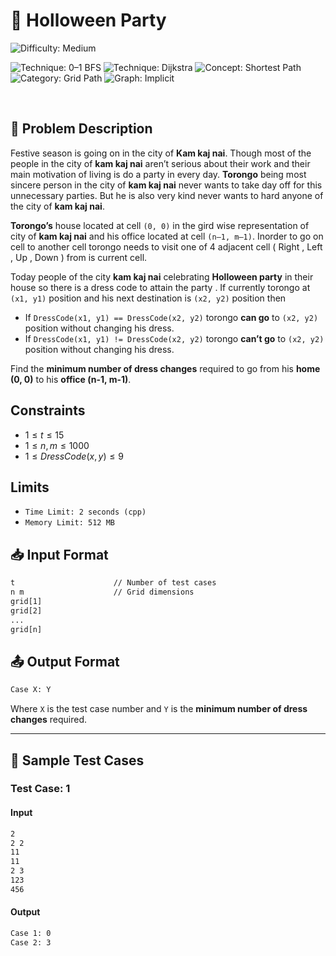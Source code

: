 # 🎃 Holloween Party

![Difficulty: Medium](https://img.shields.io/badge/Difficulty-Medium-orange?style=for)

![Technique: 0–1 BFS](https://img.shields.io/badge/0–1%20BFS-blue?style=for)
![Technique: Dijkstra](https://img.shields.io/badge/Dijkstra-blue?style=for)
![Concept: Shortest Path](https://img.shields.io/badge/Shortest%20Path-yellow?style=for)
![Category: Grid Path](https://img.shields.io/badge/Grid%20Path-lightgrey?style=for)
![Graph: Implicit](https://img.shields.io/badge/Graph-Implicit-brightgreen?style=for)

<br>

## 📝 Problem Description

Festive season is going on in the city of **Kam kaj nai**. Though most of the people in the city of **kam kaj nai** aren’t serious about their work and their main motivation of living is do a party in every day. **Torongo** being most sincere person in the city of **kam kaj nai** never wants to take day off for this unnecessary parties. But he is also very kind never wants to hard anyone of the city of **kam kaj nai**.

**Torongo’s** house located at cell `(0, 0)` in the gird wise representation of city of **kam kaj nai** and his office located at cell `(n–1, m–1)`. Inorder to go on cell to another cell torongo needs to visit one of 4 adjacent cell ( Right , Left , Up , Down ) from is current cell.

Today people of the city **kam kaj nai** celebrating **Holloween party** in their house so there is a dress code to attain the party . If currently torongo at `(x1, y1)` position and his next destination is `(x2, y2)` position then
- If `DressCode(x1, y1) == DressCode(x2, y2)` torongo **can go** to `(x2, y2)` position without changing his dress.
- If `DressCode(x1, y1) != DressCode(x2, y2)` torongo **can’t go** to `(x2, y2)` position without changing his dress.
  
Find the **minimum number of dress changes** required to go from his **home (0, 0)** to his **office (n-1, m-1)**.

## Constraints
- $1 ≤ t ≤ 15$
- $1 ≤ n, m ≤ 1000$
- $1 ≤ DressCode(x, y) ≤ 9$

## Limits
- `Time Limit: 2 seconds (cpp)`
- `Memory Limit: 512 MB`
  

## 📥 Input Format

```txt
t                      // Number of test cases
n m                    // Grid dimensions
grid[1]
grid[2]
...
grid[n]
```

## 📤 Output Format
```txt
Case X: Y
```
Where `X` is the test case number and `Y` is the **minimum number of dress changes** required.

---

## 🧪 Sample Test Cases

### Test Case: 1

#### Input
```txt
2
2 2
11
11
2 3
123
456
```


#### Output
```txt
Case 1: 0
Case 2: 3
```
